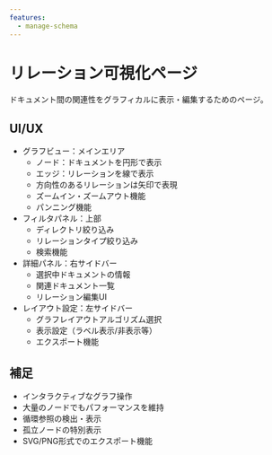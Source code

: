 ```yaml
---
features:
  - manage-schema
---
```


# リレーション可視化ページ

ドキュメント間の関連性をグラフィカルに表示・編集するためのページ。

## UI/UX

- グラフビュー：メインエリア
  - ノード：ドキュメントを円形で表示
  - エッジ：リレーションを線で表示
  - 方向性のあるリレーションは矢印で表現
  - ズームイン・ズームアウト機能
  - パンニング機能
- フィルタパネル：上部
  - ディレクトリ絞り込み
  - リレーションタイプ絞り込み
  - 検索機能
- 詳細パネル：右サイドバー
  - 選択中ドキュメントの情報
  - 関連ドキュメント一覧
  - リレーション編集UI
- レイアウト設定：左サイドバー
  - グラフレイアウトアルゴリズム選択
  - 表示設定（ラベル表示/非表示等）
  - エクスポート機能

## 補足

- インタラクティブなグラフ操作
- 大量のノードでもパフォーマンスを維持
- 循環参照の検出・表示
- 孤立ノードの特別表示
- SVG/PNG形式でのエクスポート機能